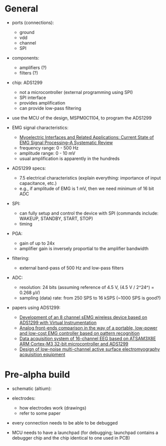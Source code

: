 # General

- ports (connections):
	- ground
	- vdd
	- channel
	- SPI

- components:
	- amplifiers (?)
	- filters (?)

- chip: ADS1299
	- not a microcontroller (external programming using SPI)
	- SPI interface
	- provides amplification
	- can provide low-pass filtering
- use the MCU of the design, MSPM0C1104, to program the ADS1299

- EMG signal characteristics:
	- [Myoelectric Interfaces and Related Applications: Current State of EMG Signal Processing–A Systematic Review](https://ieeexplore.ieee.org/document/8949764)
	- frequency range: 0 - 500 Hz
	- amplitude range: 0 - 10 mV
	- usual amplification is apparently in the hundreds

- ADS1299 specs:
	- 7.5 electrical characteristics (explain everything: importance of input capacitance, etc.)
	- e.g., if amplitude of EMG is 1 mV, then we need minimum of 16 bit ADC
- SPI: 
	- can fully setup and control the device with SPI (commands include: WAKEUP, STANDBY, START, STOP)
	- timing
- PGA:
	- gain of up to 24x
	- amplifier gain is inversely proportial to the amplifier bandwidth
- filtering: 
	- external band-pass of 500 Hz and low-pass filters
- ADC: 
	- resolution: 24 bits (assuming reference of 4.5 V, (4.5 V / 2^24^) = 0.268 μV)
	- sampling (data) rate: from 250 SPS to 16 kSPS (~1000 SPS is good?)

- papers using ADS1299:
	- [Development of an 8 channel sEMG wireless device based on ADS1299 with Virtual Instrumentation](https://arxiv.org/abs/1808.03711)
	- [Analog front-ends comparison in the way of a portable, low-power and low-cost EMG controller based on pattern recognition](https://ieeexplore.ieee.org/abstract/document/7318805)
	- [Data acquisition system of 16-channel EEG based on ATSAM3X8E ARM Cortex-M3 32-bit microcontroller and ADS1299 ](https://pubs.aip.org/aip/acp/article/1862/1/030149/649943/Data-acquisition-system-of-16-channel-EEG-based-on)
	- [Design of low-noise multi-channel active surface electromyography acquisition equipment](https://ieeexplore.ieee.org/abstract/document/10071075)

# Pre-alpha build

- schematic (altium):

- electrodes:
	- how electrodes work (drawings)
	- refer to some paper

- every connection needs to be able to be debugged
- MCU needs to have a launchpad (for debugging; launchpad contains a debugger chip and the chip identical to one used in PCB)
